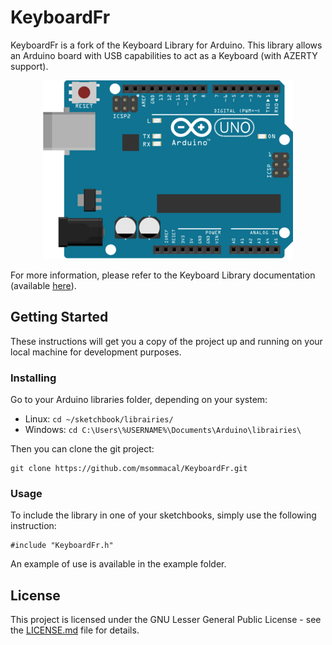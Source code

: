 # KeyboardFr

KeyboardFr is a fork of the Keyboard Library for Arduino. This library allows an Arduino board with USB capabilities to act as a Keyboard (with AZERTY support).

<p align="center">
    <img src="img/arduino_leonardo.png?raw=true" alt="Arduino Leonardo">
</p>

For more information, please refer to the Keyboard Library documentation (available [here](https://www.arduino.cc/reference/en/language/functions/usb/keyboard/)).

## Getting Started

These instructions will get you a copy of the project up and running on your local machine for development purposes.

### Installing

Go to your Arduino libraries folder, depending on your system:

+ Linux: ```cd ~/sketchbook/librairies/```
+ Windows: ```cd C:\Users\%USERNAME%\Documents\Arduino\librairies\```

Then you can clone the git project:

```
git clone https://github.com/msommacal/KeyboardFr.git
```

### Usage

To include the library in one of your sketchbooks, simply use the following instruction:

```
#include "KeyboardFr.h"
```

An example of use is available in the example folder.

## License

This project is licensed under the GNU Lesser General Public License - see the [LICENSE.md](LICENSE.md) file for details.
